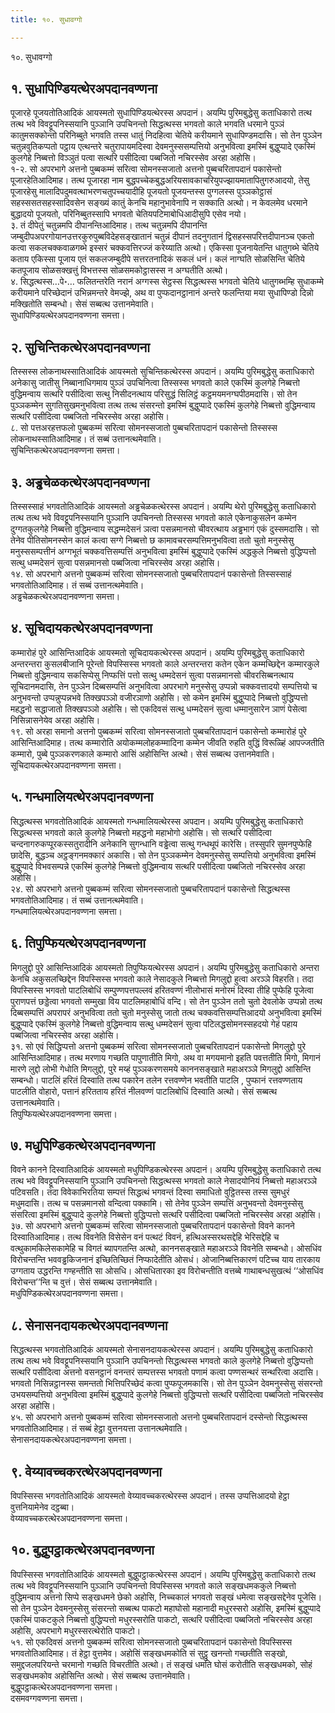 ```yaml
---
title: १०. सुधावग्गो

---
```

१०. सुधावग्गो  


## १. सुधापिण्डियत्थेरअपदानवण्णना

पूजारहे पूजयतोतिआदिकं आयस्मतो सुधापिण्डियत्थेरस्स अपदानं। अयम्पि पुरिमबुद्धेसु कताधिकारो तत्थ तत्थ भवे विवट्टूपनिस्सयानि पुञ्ञानि उपचिनन्तो सिद्धत्थस्स भगवतो काले भगवति धरमाने पुञ्ञं कातुमसक्कोन्तो परिनिब्बुते भगवति तस्स धातुं निदहित्वा चेतिये करीयमाने सुधापिण्डमदासि। सो तेन पुञ्ञेन चतुन्नवुतिकप्पतो पट्ठाय एत्थन्तरे चतुरापायमदिस्वा देवमनुस्ससम्पत्तियो अनुभवित्वा इमस्मिं बुद्धुप्पादे एकस्मिं कुलगेहे निब्बत्तो विञ्ञुतं पत्वा सत्थरि पसीदित्वा पब्बजितो नचिरस्सेव अरहा अहोसि।  
१-२. सो अपरभागे अत्तनो पुब्बकम्मं सरित्वा सोमनस्सजातो अत्तनो पुब्बचरितापदानं पकासेन्तो पूजारहेतिआदिमाह। तत्थ पूजारहा नाम बुद्धपच्चेकबुद्धअरियसावकाचरियुपज्झायमातापितुगरुआदयो, तेसु पूजारहेसु मालादिपदुमवत्थाभरणचतुपच्चयादीहि पूजयतो पूजयन्तस्स पुग्गलस्स पुञ्ञकोट्ठासं सहस्ससतसहस्सादिवसेन सङ्ख्यं कातुं केनचि महानुभावेनापि न सक्काति अत्थो। न केवलमेव धरमाने बुद्धादयो पूजयतो, परिनिब्बुतस्सापि भगवतो चेतियपटिमाबोधिआदीसुपि एसेव नयो।  
३. तं दीपेतुं चतुन्नमपि दीपानन्तिआदिमाह। तत्थ चतुन्नमपि दीपानन्ति जम्बुदीपअपरगोयानउत्तरकुरुपुब्बविदेहसङ्खातानं चतुन्नं दीपानं तदनुगतानं द्विसहस्सपरित्तदीपानञ्च एकतो कत्वा सकलचक्कवाळगब्भे इस्सरं चक्कवत्तिरज्जं करेय्याति अत्थो। एकिस्सा पूजनायेतन्ति धातुगब्भे चेतिये कताय एकिस्सा पूजाय एतं सकलजम्बुदीपे सत्तरतनादिकं सकलं धनं। कलं नाग्घति सोळसिन्ति चेतिये कतपूजाय सोळसक्खत्तुं विभत्तस्स सोळसमकोट्ठासस्स न अग्घतीति अत्थो।  
४. सिद्धत्थस्स…पे॰… फलितन्तरेति नरानं अग्गस्स सेट्ठस्स सिद्धत्थस्स भगवतो चेतिये धातुगब्भम्हि सुधाकम्मे करीयमाने परिच्छेदानं उभिन्नमन्तरे वेमज्झे, अथ वा पुप्फदानट्ठानानं अन्तरे फलन्तिया मया सुधापिण्डो दिन्नो मक्खितोति सम्बन्धो। सेसं सब्बत्थ उत्तानमेवाति।  
सुधापिण्डियत्थेरअपदानवण्णना समत्ता।  


## २. सुचिन्तिकत्थेरअपदानवण्णना

तिस्सस्स लोकनाथस्सातिआदिकं आयस्मतो सुचिन्तिकत्थेरस्स अपदानं। अयम्पि पुरिमबुद्धेसु कताधिकारो अनेकासु जातीसु निब्बानाधिगमाय पुञ्ञं उपचिनित्वा तिस्सस्स भगवतो काले एकस्मिं कुलगेहे निब्बत्तो वुद्धिमन्वाय सत्थरि पसीदित्वा सत्थु निसीदनत्थाय परिसुद्धं सिलिट्ठं कट्ठमयमनग्घपीठमदासि। सो तेन पुञ्ञकम्मेन सुगतिसुखमनुभवित्वा तत्थ तत्थ संसरन्तो इमस्मिं बुद्धुप्पादे एकस्मिं कुलगेहे निब्बत्तो वुद्धिमन्वाय सत्थरि पसीदित्वा पब्बजितो नचिरस्सेव अरहा अहोसि।  
८. सो पत्तअरहत्तफलो पुब्बकम्मं सरित्वा सोमनस्सजातो पुब्बचरितापदानं पकासेन्तो तिस्सस्स लोकनाथस्सातिआदिमाह। तं सब्बं उत्तानत्थमेवाति।  
सुचिन्तिकत्थेरअपदानवण्णना समत्ता।  


## ३. अड्ढचेळकत्थेरअपदानवण्णना

तिस्सस्साहं भगवतोतिआदिकं आयस्मतो अड्ढचेळकत्थेरस्स अपदानं। अयम्पि थेरो पुरिमबुद्धेसु कताधिकारो तत्थ तत्थ भवे विवट्टूपनिस्सयानि पुञ्ञानि उपचिनन्तो तिस्सस्स भगवतो काले एकेनाकुसलेन कम्मेन दुग्गतकुलगेहे निब्बत्तो वुद्धिमन्वाय सद्धम्मदेसनं ञत्वा पसन्नमानसो चीवरत्थाय अड्ढभागं एकं दुस्समदासि। सो तेनेव पीतिसोमनस्सेन कालं कत्वा सग्गे निब्बत्तो छ कामावचरसम्पत्तिमनुभवित्वा ततो चुतो मनुस्सेसु मनुस्ससम्पत्तीनं अग्गभूतं चक्कवत्तिसम्पत्तिं अनुभवित्वा इमस्मिं बुद्धुप्पादे एकस्मिं अद्धकुले निब्बत्तो वुद्धिप्पत्तो सत्थु धम्मदेसनं सुत्वा पसन्नमानसो पब्बजित्वा नचिरस्सेव अरहा अहोसि।  
१४. सो अपरभागे अत्तनो पुब्बकम्मं सरित्वा सोमनस्सजातो पुब्बचरितापदानं पकासेन्तो तिस्सस्साहं भगवतोतिआदिमाह। तं सब्बं उत्तानत्थमेवाति।  
अड्ढचेळकत्थेरअपदानवण्णना समत्ता।  


## ४. सूचिदायकत्थेरअपदानवण्णना

कम्मारोहं पुरे आसिन्तिआदिकं आयस्मतो सूचिदायकत्थेरस्स अपदानं। अयम्पि पुरिमबुद्धेसु कताधिकारो अन्तरन्तरा कुसलबीजानि पूरेन्तो विपस्सिस्स भगवतो काले अन्तरन्तरा कतेन एकेन कम्मच्छिद्देन कम्मारकुले निब्बत्तो वुद्धिमन्वाय सकसिप्पेसु निप्फत्तिं पत्तो सत्थु धम्मदेसनं सुत्वा पसन्नमानसो चीवरसिब्बनत्थाय सूचिदानमदासि, तेन पुञ्ञेन दिब्बसम्पत्तिं अनुभवित्वा अपरभागे मनुस्सेसु उप्पन्नो चक्कवत्तादयो सम्पत्तियो च अनुभवन्तो उप्पन्नुप्पन्नभवे तिक्खपञ्ञो वजीरञाणो अहोसि। सो कमेन इमस्मिं बुद्धुप्पादे निब्बत्तो वुद्धिप्पत्तो महद्धनो सद्धाजातो तिक्खपञ्ञो अहोसि। सो एकदिवसं सत्थु धम्मदेसनं सुत्वा धम्मानुसारेन ञाणं पेसेत्वा निसिन्नासनेयेव अरहा अहोसि।  
१९. सो अरहा समानो अत्तनो पुब्बकम्मं सरित्वा सोमनस्सजातो पुब्बचरितापदानं पकासेन्तो कम्मारोहं पुरे आसिन्तिआदिमाह। तत्थ कम्मारोति अयोकम्मलोहकम्मादिना कम्मेन जीवति रुहति वुद्धिं विरूळ्हिं आपज्जतीति कम्मारो, पुब्बे पुञ्ञकरणकाले कम्मारो आसिं अहोसिन्ति अत्थो। सेसं सब्बत्थ उत्तानमेवाति।  
सूचिदायकत्थेरअपदानवण्णना समत्ता।  


## ५. गन्धमालियत्थेरअपदानवण्णना

सिद्धत्थस्स भगवतोतिआदिकं आयस्मतो गन्धमालियत्थेरस्स अपदान। अयम्पि पुरिमबुद्धेसु कताधिकारो सिद्धत्थस्स भगवतो काले कुलगेहे निब्बत्तो महद्धनो महाभोगो अहोसि। सो सत्थरि पसीदित्वा चन्दनागरुकप्पूरकस्सतुरादीनि अनेकानि सुगन्धानि वड्ढेत्वा सत्थु गन्धथूपं कारेसि। तस्सुपरि सुमनपुप्फेहि छादेसि, बुद्धञ्च अट्ठङ्गनमक्कारं अकासि। सो तेन पुञ्ञकम्मेन देवमनुस्सेसु सम्पत्तियो अनुभवित्वा इमस्मिं बुद्धुप्पादे विभवसम्पन्ने एकस्मिं कुलगेहे निब्बत्तो वुद्धिमन्वाय सत्थरि पसीदित्वा पब्बजितो नचिरस्सेव अरहा अहोसि।  
२४. सो अपरभागे अत्तनो पुब्बकम्मं सरित्वा सोमनस्सजातो पुब्बचरितापदानं पकासेन्तो सिद्धत्थस्स भगवतोतिआदिमाह। तं सब्बं उत्तानत्थमेवाति।  
गन्धमालियत्थेरअपदानवण्णना समत्ता।  


## ६. तिपुप्फियत्थेरअपदानवण्णना

मिगलुद्दो पुरे आसिन्तिआदिकं आयस्मतो तिपुप्फियत्थेरस्स अपदानं। अयम्पि पुरिमबुद्धेसु कताधिकारो अन्तरा केनचि अकुसलच्छिद्देन विपस्सिस्स भगवतो काले नेसादकुले निब्बत्तो मिगलुद्दो हुत्वा अरञ्ञे विहरति। तदा विपस्सिस्स भगवतो पाटलिबोधिं सम्पुण्णपत्तपल्लवं हरितवण्णं नीलोभासं मनोरमं दिस्वा तीहि पुप्फेहि पूजेत्वा पुराणपत्तं छड्डेत्वा भगवतो सम्मुखा विय पाटलिमहाबोधिं वन्दि। सो तेन पुञ्ञेन ततो चुतो देवलोके उप्पन्नो तत्थ दिब्बसम्पत्तिं अपरापरं अनुभवित्वा ततो चुतो मनुस्सेसु जातो तत्थ चक्कवत्तिसम्पत्तिआदयो अनुभवित्वा इमस्मिं बुद्धुप्पादे एकस्मिं कुलगेहे निब्बत्तो वुद्धिमन्वाय सत्थु धम्मदेसनं सुत्वा पटिलद्धसोमनस्सहदयो गेहं पहाय पब्बजित्वा नचिरस्सेव अरहा अहोसि।  
३१. सो एवं सिद्धिप्पत्तो अत्तनो पुब्बकम्मं सरित्वा सोमनस्सजातो पुब्बचरितापदानं पकासेन्तो मिगलुद्दो पुरे आसिन्तिआदिमाह। तत्थ मरणाय गच्छति पापुणातीति मिगो, अथ वा मगयमानो इहति पवत्ततीति मिगो, मिगानं मारणे लुद्दो लोभी गेधोति मिगलुद्दो, पुरे मय्हं पुञ्ञकरणसमये काननसङ्खाते महाअरञ्ञे मिगलुद्दो आसिन्ति सम्बन्धो। पाटलिं हरितं दिस्वाति तत्थ पकारेन तलेन रत्तवण्णेन भवतीति पाटलि , पुप्फानं रत्तवण्णताय पाटलीति वोहारो, पत्तानं हरितताय हरितं नीलवण्णं पाटलिबोधिं दिस्वाति अत्थो। सेसं सब्बत्थ उत्तानत्थमेवाति।  
तिपुप्फियत्थेरअपदानवण्णना समत्ता।  


## ७. मधुपिण्डिकत्थेरअपदानवण्णना

विवने कानने दिस्वातिआदिकं आयस्मतो मधुपिण्डिकत्थेरस्स अपदानं। अयम्पि पुरिमबुद्धेसु कताधिकारो तत्थ तत्थ भवे विवट्टूपनिस्सयानि पुञ्ञानि उपचिनन्तो सिद्धत्थस्स भगवतो काले नेसादयोनियं निब्बत्तो महाअरञ्ञे पटिवसति। तदा विवेकाभिरतिया सम्पत्तं सिद्धत्थं भगवन्तं दिस्वा समाधितो वुट्ठितस्स तस्स सुमधुरं मधुमदासि। तत्थ च पसन्नमानसो वन्दित्वा पक्कामि। सो तेनेव पुञ्ञेन सम्पत्तिं अनुभवन्तो देवमनुस्सेसु संसरित्वा इमस्मिं बुद्धुप्पादे कुलगेहे निब्बत्तो वुद्धिप्पत्तो सत्थरि पसीदित्वा पब्बजितो नचिरस्सेव अरहा अहोसि।  
३७. सो अपरभागे अत्तनो पुब्बकम्मं सरित्वा सोमनस्सजातो पुब्बचरितापदानं पकासेन्तो विवने कानने दिस्वातिआदिमाह। तत्थ विवनेति विसेसेन वनं पत्थटं विवनं, हत्थिअस्सरथसद्देहि भेरिसद्देहि च वत्थुकामकिलेसकामेहि च विगतं ब्यापगतन्ति अत्थो, काननसङ्खाते महाअरञ्ञे विवनेति सम्बन्धो। ओसधिंव विरोचन्तन्ति भववड्ढकिजनानं इच्छितिच्छितं निप्फादेतीति ओसधं। ओजानिब्बत्तिकारणं पटिच्च याय तारकाय उग्गताय उद्धरन्ति गण्हन्तीति सा ओसधि। ओसधितारका इव विरोचन्तीति वत्तब्बे गाथाबन्धसुखत्थं ‘‘ओसधिंव विरोचन्त’’न्ति च वुत्तं। सेसं सब्बत्थ उत्तानमेवाति।  
मधुपिण्डिकत्थेरअपदानवण्णना समत्ता।  


## ८. सेनासनदायकत्थेरअपदानवण्णना

सिद्धत्थस्स भगवतोतिआदिकं आयस्मतो सेनासनदायकत्थेरस्स अपदानं। अयम्पि पुरिमबुद्धेसु कताधिकारो तत्थ तत्थ भवे विवट्टूपनिस्सयानि पुञ्ञानि उपचिनन्तो सिद्धत्थस्स भगवतो काले कुलगेहे निब्बत्तो वुद्धिप्पत्तो सत्थरि पसीदित्वा अत्तनो वसनट्ठानं वनन्तरं सम्पत्तस्स भगवतो पणामं कत्वा पण्णसन्थरं सन्थरित्वा अदासि। भगवतो निसिन्नट्ठानस्स समन्ततो भित्तिपरिच्छेदं कत्वा पुप्फपूजमकासि। सो तेन पुञ्ञेन देवमनुस्सेसु संसरन्तो उभयसम्पत्तियो अनुभवित्वा इमस्मिं बुद्धुप्पादे कुलगेहे निब्बत्तो वुद्धिप्पत्तो सत्थरि पसीदित्वा पब्बजितो नचिरस्सेव अरहा अहोसि।  
४५. सो अपरभागे अत्तनो पुब्बकम्मं सरित्वा सोमनस्सजातो अत्तनो पुब्बचरितापदानं दस्सेन्तो सिद्धत्थस्स भगवतोतिआदिमाह। तं सब्बं हेट्ठा वुत्तनयत्ता उत्तानत्थमेवाति।  
सेनासनदायकत्थेरअपदानवण्णना समत्ता।  


## ९. वेय्यावच्चकरत्थेरअपदानवण्णना

विपस्सिस्स भगवतोतिआदिकं आयस्मतो वेय्यावच्चकरत्थेरस्स अपदानं। तस्स उप्पत्तिआदयो हेट्ठा वुत्तनियामेनेव दट्ठब्बा।  
वेय्यावच्चकरत्थेरअपदानवण्णना समत्ता।  


## १०. बुद्धुपट्ठाकत्थेरअपदानवण्णना

विपस्सिस्स भगवतोतिआदिकं आयस्मतो बुद्धुपट्ठाकत्थेरस्स अपदानं। अयम्पि पुरिमबुद्धेसु कताधिकारो तत्थ तत्थ भवे विवट्टूपनिस्सयानि पुञ्ञानि उपचिनन्तो विपस्सिस्स भगवतो काले सङ्खधमककुले निब्बत्तो वुद्धिमन्वाय अत्तनो सिप्पे सङ्खधमने छेको अहोसि, निच्चकालं भगवतो सङ्खं धमेत्वा सङ्खसद्देनेव पूजेसि। सो तेन पुञ्ञेन देवमनुस्सेसु संसरन्तो सब्बत्थ पाकटो महाघोसो महानादी मधुरस्सरो अहोसि, इमस्मिं बुद्धुप्पादे एकस्मिं पाकटकुले निब्बत्तो वुद्धिप्पत्तो मधुरस्सरोति पाकटो, सत्थरि पसीदित्वा पब्बजितो नचिरस्सेव अरहा अहोसि, अपरभागे मधुरस्सरत्थेरोति पाकटो।  
५१. सो एकदिवसं अत्तनो पुब्बकम्मं सरित्वा सोमनस्सजातो पुब्बचरितापदानं पकासेन्तो विपस्सिस्स भगवतोतिआदिमाह। तं हेट्ठा वुत्तमेव। अहोसिं सङ्खधमकोति सं सुट्ठु खनन्तो गच्छतीति सङ्खो, समुद्दजलपरियन्ते चरमानो गच्छति विचरतीति अत्थो। तं सङ्खं धमति घोसं करोतीति सङ्खधमको, सोहं सङ्खधमकोव अहोसिन्ति अत्थो। सेसं सब्बत्थ उत्तानमेवाति।  
बुद्धुपट्ठाकत्थेरअपदानवण्णना समत्ता।  
दसमवग्गवण्णना समत्ता।  